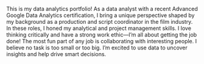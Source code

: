 This is my data analytics portfolio! As a data analyst with a recent Advanced Google Data Analytics certification, I bring a unique perspective shaped by my background as a production and script coordinator in the film industry. In these roles, I honed my analytical and project management skills. 
I love thinking critically and have a strong work ethic—I’m all about getting the job done! The most fun part of any job is collaborating with interesting people. I believe no task is too small or too big. I’m excited to use data to uncover insights and help drive smart decisions.
